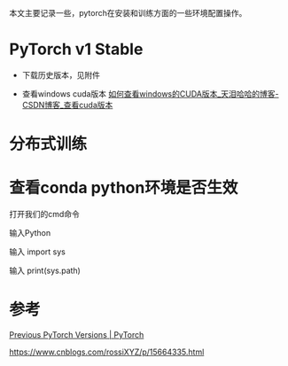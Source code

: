 本文主要记录一些，pytorch在安装和训练方面的一些环境配置操作。
# PyTorch v1 Stable

- 下载历史版本，见附件

- 查看windows cuda版本
  [如何查看windows的CUDA版本_天泪哈哈的博客-CSDN博客_查看cuda版本](https://blog.csdn.net/qq_38295511/article/details/89223169)

# 分布式训练

# 查看conda python环境是否生效

打开我们的cmd命令

输入Python

输入 import sys

输入 print(sys.path)

# 参考

[Previous PyTorch Versions | PyTorch](https://pytorch.org/get-started/previous-versions/)


https://www.cnblogs.com/rossiXYZ/p/15664335.html




























































